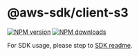 # @aws-sdk/client-s3

[![NPM version](https://img.shields.io/npm/v/@aws-sdk/client-s3/rc.svg)](https://www.npmjs.com/package/@aws-sdk/client-s3)
[![NPM downloads](https://img.shields.io/npm/dm/@aws-sdk/client-s3.svg)](https://www.npmjs.com/package/@aws-sdk/client-s3)

For SDK usage, please step to [SDK readme](https://github.com/aws/aws-sdk-js-v3).
